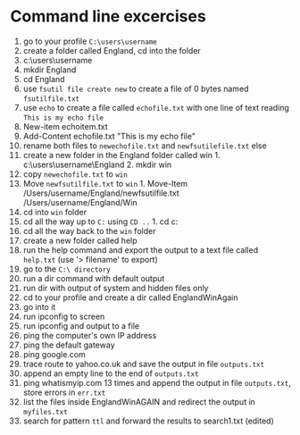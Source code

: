Command line excercises
===

1.    go to your profile `C:\users\username`
2.    create a folder called England, cd into the folder
   1. c:\users\username
   2. mkdir England
   3. cd England
3.    use `fsutil file create new` to create a file of 0 bytes named `fsutilfile.txt`
4.    use `echo` to create a file called `echofile.txt` with one line of text reading `This is my echo file`
   1. New-item echoitem.txt
   2. Add-Content echofile.txt "This is my echo file"
5.    rename both files to `newechofile.txt` and `newfsutilefile.txt` else
6.    create a new folder in the England folder called win
    1. c:\users\username\England
    2. mkdir win
7.    copy `newechofile.txt` to `win`
8.    Move `newfsutilfile.txt` to `win`
    1. Move-Item /Users/username/England/newfsutilfile.txt /Users/username/England/Win
9.    cd into `win` folder
10.    cd all the way up to `C:` using `CD ..`
    1. cd c:
11.    cd all the way back to the `win` folder
12.    create a new folder called help
13.    run the help command and export the output to a text file called `help.txt`  (use '> filename' to export)
14.    go to the `C:\ directory`
15.    run a dir command with default output
16.    run dir with output of system and hidden files only
17.    cd to your profile and create a dir called EnglandWinAgain
18.    go into it
19.    run ipconfig to screen
20.    run ipconfig and output to a file
21.    ping the computer's own IP address
22.    ping the default gateway
23.    ping google.com
24.    trace route to yahoo.co.uk and save the output in file `outputs.txt`
25.    append an empty line to the end of `outputs.txt`
26.    ping whatismyip.com 13 times and append the output in file `outputs.txt`, store errors in `err.txt`
27.    list the files inside EnglandWinAGAIN and redirect the output in `myfiles.txt`
28.    search for pattern `ttl` and forward the results to search1.txt (edited)
